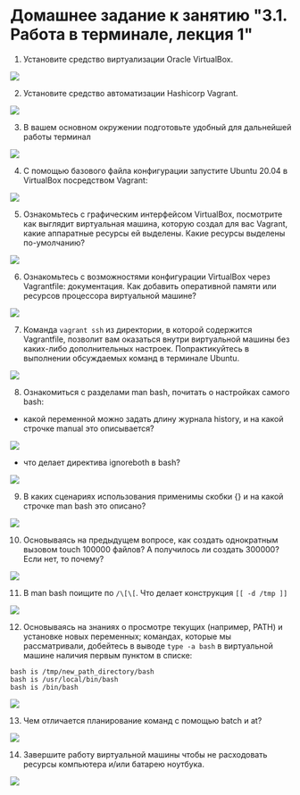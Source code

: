 # Домашнее задание к занятию "3.1. Работа в терминале, лекция 1"

   1. Установите средство виртуализации Oracle VirtualBox.
   
![](img/vbox.png)

   2. Установите средство автоматизации Hashicorp Vagrant.

![](img/vagrant.png)

   3. В вашем основном окружении подготовьте удобный для дальнейшей работы терминал
   
![](img/bash_version.png)

   4. С помощью базового файла конфигурации запустите Ubuntu 20.04 в VirtualBox посредством Vagrant:
   
![](img/vagrantfile.png)

   5. Ознакомьтесь с графическим интерфейсом VirtualBox, посмотрите как выглядит виртуальная машина, которую создал для вас Vagrant, какие аппаратные ресурсы ей выделены. Какие ресурсы выделены по-умолчанию?

![](img/vbox_ubuntu_conf.png)

   6. Ознакомьтесь с возможностями конфигурации VirtualBox через Vagrantfile: документация. Как добавить оперативной памяти или ресурсов процессора виртуальной машине?

![](img/vagrant_doc.png)

   7. Команда `vagrant ssh` из директории, в которой содержится Vagrantfile, позволит вам оказаться внутри виртуальной машины без каких-либо дополнительных настроек. Попрактикуйтесь в выполнении обсуждаемых команд в терминале Ubuntu.

![](img/vagrant_ssh.png)

   8. Ознакомиться с разделами man bash, почитать о настройках самого bash:

   * какой переменной можно задать длину журнала history, и на какой строчке manual это описывается?

![](img/bash_histsize.png)

   * что делает директива ignoreboth в bash?

![](img/bash_ignoreboth.png)

   9. В каких сценариях использования применимы скобки {} и на какой строчке man bash это описано?

![](img/bash_list.png)

   10. Основываясь на предыдущем вопросе, как создать однократным вызовом touch 100000 файлов? А получилось ли создать 300000? Если нет, то почему?

![](img/touch_many_files.png)
   
   11. В man bash поищите по `/\[\[`. Что делает конструкция `[[ -d /tmp ]]`
   
![](img/bash_result.png)

   12. Основываясь на знаниях о просмотре текущих (например, PATH) и установке новых переменных; командах, которые мы рассматривали, добейтесь в выводе `type -a bash` в виртуальной машине наличия первым пунктом в списке:

```
bash is /tmp/new_path_directory/bash
bash is /usr/local/bin/bash
bash is /bin/bash
```

![](img/new_path.png)

   13. Чем отличается планирование команд с помощью batch и at?
   
![](img/at_and_batch.png)

   14. Завершите работу виртуальной машины чтобы не расходовать ресурсы компьютера и/или батарею ноутбука.
   
![](img/vagrant_halt.png)
